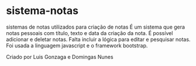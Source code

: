 # sistema-notas
sistemas de notas utilizados para criação de notas
É um sistema que gera notas pessoais com título, texto e data da criação da nota.
É possível adicionar e deletar notas. Falta incluir a lógica para editar e pesquisar notas.
Foi usada a linguagem javascript e o framework bootstrap.

Criado por 
Luis Gonzaga e  Domingas Nunes

